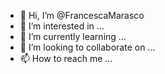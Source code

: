 - 👋 Hi, I’m @FrancescaMarasco
- 👀 I’m interested in ...
- 🌱 I’m currently learning ...
- 💞️ I’m looking to collaborate on ...
- 📫 How to reach me ...

<!---
FrancescaMarasco/FrancescaMarasco is a ✨ special ✨ repository because its `README.md` (this file) appears on your GitHub profile.
You can click the Preview link to take a look at your changes.
--->
